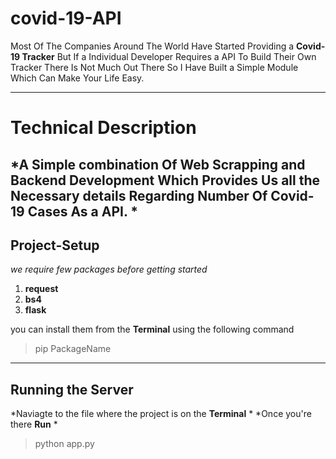# covid-19-API

Most Of The Companies Around The World Have Started Providing a **Covid-19 Tracker** But If a Individual Developer Requires a API To Build Their Own Tracker There Is Not Much Out There So
I Have Built a Simple Module Which Can Make Your Life Easy.

---
# Technical Description

*A Simple combination Of Web Scrapping and Backend Development Which Provides Us all the Necessary details Regarding Number Of Covid-19 Cases As a API. *
---

## Project-Setup

*we require few packages before getting started*
1. **request**
2. **bs4**
3. **flask**

you can install them from the **Terminal** using the following command
> pip PackageName
---
## Running the Server

*Naviagte to the file where the project is on the **Terminal** *
*Once you're there **Run** *
> python app.py

